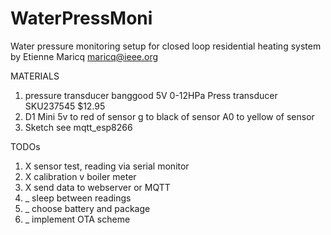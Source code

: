 # WaterPressMoni
Water pressure monitoring setup for closed loop residential heating system
by Etienne Maricq
maricq@ieee.org

MATERIALS

1. pressure transducer
banggood 5V 0-12HPa Press transducer	SKU237545 $12.95
2. D1 Mini
  5v to red of sensor
  g to black of sensor
  A0 to yellow of sensor
3. Sketch
  see mqtt_esp8266
  
  
TODOs
1. X sensor test, reading via serial monitor
2. X calibration v boiler meter
3. X send data to webserver or MQTT
4. _ sleep between readings
5. _ choose battery and package
6. _ implement OTA scheme
